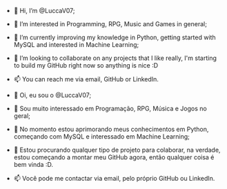 - 👋 Hi, I’m @LuccaV07;
- 👀 I’m interested in Programming, RPG, Music and Games in general;
- 🌱 I’m currently improving my knowledge in Python, getting started with MySQL and interested in Machine Learning;
- 💞️ I’m looking to collaborate on any projects that I like really, I'm starting to build my GitHub right now so anything is nice :D
- 📫 You can reach me via email, GitHub or LinkedIn.

- 👋 Oi, eu sou o @LuccaV07;
- 👀 Sou muito interessado em Programação, RPG, Música e Jogos no geral;
- 🌱 No momento estou aprimorando meus conhecimentos em Python, começando com MySQL e interessado em Machine Learning;
- 💞️ Estou procurando qualquer tipo de projeto para colaborar, na verdade, estou começando a montar meu GitHub agora, então qualquer coisa é bem vinda :D.
- 📫 Você pode me contactar via email, pelo próprio GitHub ou LinkedIn.
